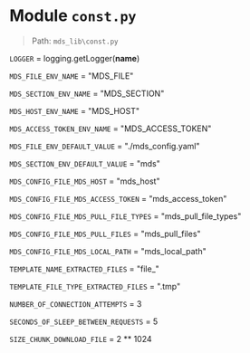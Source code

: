 # Module `const.py`
> Path: `mds_lib\const.py`
`LOGGER` = logging.getLogger(__name__)
`MDS_FILE_ENV_NAME` = "MDS_FILE"
`MDS_SECTION_ENV_NAME` = "MDS_SECTION"
`MDS_HOST_ENV_NAME` = "MDS_HOST"
`MDS_ACCESS_TOKEN_ENV_NAME` = "MDS_ACCESS_TOKEN"
`MDS_FILE_ENV_DEFAULT_VALUE` = "./mds_config.yaml"
`MDS_SECTION_ENV_DEFAULT_VALUE` = "mds"
`MDS_CONFIG_FILE_MDS_HOST` = "mds_host"
`MDS_CONFIG_FILE_MDS_ACCESS_TOKEN` = "mds_access_token"
`MDS_CONFIG_FILE_MDS_PULL_FILE_TYPES` = "mds_pull_file_types"
`MDS_CONFIG_FILE_MDS_PULL_FILES` = "mds_pull_files"
`MDS_CONFIG_FILE_MDS_LOCAL_PATH` = "mds_local_path"
`TEMPLATE_NAME_EXTRACTED_FILES` = "file_"
`TEMPLATE_FILE_TYPE_EXTRACTED_FILES` = ".tmp"
`NUMBER_OF_CONNECTION_ATTEMPTS` = 3
`SECONDS_OF_SLEEP_BETWEEN_REQUESTS` = 5
`SIZE_CHUNK_DOWNLOAD_FILE` = 2 ** 1024